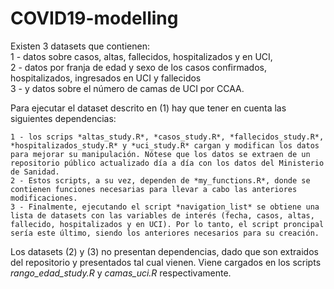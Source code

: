 # COVID19-modelling
Existen 3 datasets que contienen:  
    1 - datos sobre casos, altas, fallecidos, hospitalizados y en UCI,  
    2 - datos por franja de edad y sexo de los casos confirmados, hospitalizados, ingresados en UCI y fallecidos  
    3 - y datos sobre el número de camas de UCI por CCAA.  
   
Para ejecutar el dataset descrito en (1) hay que tener en cuenta las siguientes dependencias:  

    1 - los scrips *altas_study.R*, *casos_study.R*, *fallecidos_study.R*, *hospitalizados_study.R* y *uci_study.R* cargan y modifican los datos para mejorar su manipulación. Nótese que los datos se extraen de un repositorio público actualizado día a día con los datos del Ministerio de Sanidad.  
    2 - Estos scripts, a su vez, dependen de *my_functions.R*, donde se contienen funciones necesarias para llevar a cabo las anteriores modificaciones.   
    3 - Finalmente, ejecutando el script *navigation_list* se obtiene una lista de datasets con las variables de interés (fecha, casos, altas, fallecido, hospitalizados y en UCI). Por lo tanto, el script proncipal sería este último, siendo los anteriores necesarios para su creación.  
    
Los datasets (2) y (3) no presentan dependencias, dado que son extraidos del repositorio y presentados tal cual vienen. Viene cargados en los scripts *rango_edad_study.R* y *camas_uci.R* respectivamente.

 
